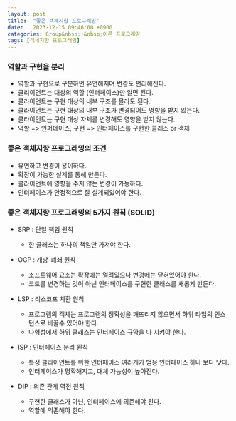 ```yaml
---
layout: post
title:  "좋은 객체지향 프로그래밍"
date:   2023-12-15 09:46:00 +0900
categories: Group&nbsp;:&nbsp;이론 프로그래밍
tags: [객체지향 프로그래밍]
---
```


### 역할과 구현을 분리

- 역할과 구현으로 구분하면 유연해지며 변경도 편리해진다.
- 클리이언트는 대상의 역할 (인터페이스)만 알면 된다.
- 클라이언트는 구현 대상의 내부 구조를 몰라도 된다.
- 클라이언트는 구현 대상의 내부 구조가 변경되어도 영향을 받지 않는다.
- 클라이언트는 구현 대상 자체를 변경해도 영향을 받지 않는다.
- 역할 => 인퍼테이스, 구현 => 인터페이스를 구현한 클래스 or 객체

### 좋은 객체지향 프로그래밍의 조건

- 유연하고 변경이 용이하다.
-  확장이 가능한 설계를 통해 만든다.
- 클라이언트에 영향을 주지 않는 변경이 가능하다.
- 인터페이스가 안정적으로 잘 설계되있어야 한다.

### 좋은 객체지향 프로그래밍의 5가지 원칙 (SOLID)

- SRP : 단일 책임 원칙
    - 한 클래스는 하나의 책임만 가져야 한다.
    
- OCP : 개방-폐쇄 원칙
    - 소프트웨어 요소는 확장에는 열려있으나 변경에는 닫혀있어야 한다.
    - 코드를 변경하는 것이 아닌 인터페이스를 구현한 클래스를 새롭게 만든다.

- LSP : 리스코프 치환 원칙
    - 프로그램의 객체는 프로그램의 정확성을 깨뜨리지 않으면서 하위 타입의 인스턴스로 바꿀수 있어야 한다.
    - 다형성에서 하위 클래스는 인터페이스 규약을 다 지켜야 한다.

- ISP : 인터페이스 분리 원칙
    - 특정 클라이언트를 위한 인터페이스 여러개가 범용 인터페이스 하나 보다 낫다.
    - 인터페이스가 명확해지고, 대체 가능성이 높아진다.
    
- DIP : 의존 관계 역전 원칙
    - 구현한 클래스가 아닌, 인터페이스에 의존해야 된다.
    - 역할에 의존해야 한다.
